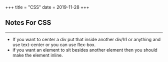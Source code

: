 +++
title = "CSS"
date = 2019-11-28
+++

## Notes For CSS
----------
- If you want to center a div put that inside another div/h1 or anything and use text-center or you can use flex-box.
- if you want an element to sit besides another element then you should make the element inline.

